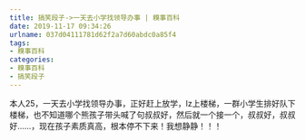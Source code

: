 ```yaml
---
title: 搞笑段子->一天去小学找领导办事 | 糗事百科
date: 2019-11-17 09:34:26
urlname: 037d04111781d62f2a7d60abdc0a85f4
tags: 
- 糗事百科
categories:
- 糗事百科
- 搞笑段子
---
```

本人25，一天去小学找领导办事，正好赶上放学，lz上楼梯，一群小学生排好队下楼梯，也不知道哪个熊孩子带头喊了句叔叔好，然后就一个接一个，叔叔好，叔叔好……，现在孩子素质真高，根本停不下来！我想静静！！！


